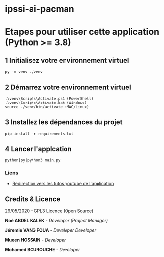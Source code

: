 # ipssi-ai-pacman
# Etapes pour utiliser cette application (Python >= 3.8)

## 1 Initialisez votre environnement virtuel
`py -m venv ./venv`

## 2 Démarrez votre environnement virtuel
```
.\venv\Scripts\Activate.ps1 (PowerShell)
.\venv\Scripts\Activate.bat (Windows)
source ./venv/bin/activate (MAC/Linux)
```

## 3 Installez les dépendances du projet
`pip install -r requirements.txt`

## 4 Lancer l'applcation
`python|py|python3 main.py`


### Liens
- [Redirection vers les tutos youtube de l'application](hhttps://www.youtube.com/watch?v=ZdwRcte00oU&list=PLryDJVmh-ww3AMl8NSjp9YygWWTOfePu7&index=21)

## Credits & Licence
29/05/2020 - GPL3 Licence (Open Source)

**Noé ABDEL KALEK**  - *Developer (Project Manager)*

**Jéremie VANG FOUA**  - *Developer Developer*

**Mueen HOSSAIN**  - *Developer*    

**Mohamed BOUROUCHE** - *Developer*
